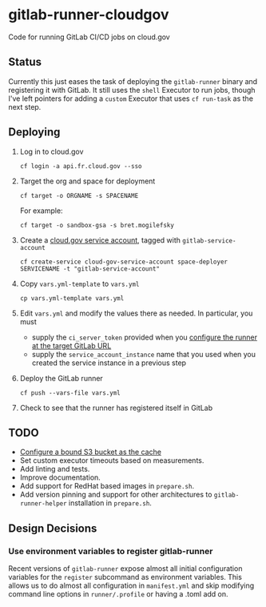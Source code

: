 # gitlab-runner-cloudgov
Code for running GitLab CI/CD jobs on cloud.gov

## Status

Currently this just eases the task of deploying the `gitlab-runner` binary and registering it with GitLab. It still uses the `shell` Executor to run jobs, though I've left pointers for adding a `custom` Executor that uses `cf run-task` as the next step.

## Deploying

1. Log in to cloud.gov
    ```
    cf login -a api.fr.cloud.gov --sso
    ```

2. Target the org and space for deployment
    ```
    cf target -o ORGNAME -s SPACENAME
    ```
    For example:
    ```
    cf target -o sandbox-gsa -s bret.mogilefsky
    ```
3. Create a [cloud.gov service account](https://cloud.gov/docs/services/cloud-gov-service-account/), tagged with `gitlab-service-account`
    ```
    cf create-service cloud-gov-service-account space-deployer SERVICENAME -t "gitlab-service-account"
    ```

4. Copy `vars.yml-template` to `vars.yml`
    ```
    cp vars.yml-template vars.yml
    ```

5. Edit `vars.yml` and modify the values there as needed. In particular, you must 
    * supply the `ci_server_token` provided when you [configure the runner at the target GitLab URL](https://docs.gitlab.com/ee/tutorials/create_register_first_runner/#create-and-register-a-project-runner)
    * supply the `service_account_instance` name that you used when you created the service instance in a previous step

6. Deploy the GitLab runner
    ```
    cf push --vars-file vars.yml
    ```
7. Check to see that the runner has registered itself in GitLab

## TODO

- [Configure a bound S3 bucket as the cache](https://docs.gitlab.com/runner/configuration/advanced-configuration.html#the-runnerscaches3-section)
- Set custom executor timeouts based on measurements.
- Add linting and tests.
- Improve documentation.
- Add support for RedHat based images in `prepare.sh`.
- Add version pinning and support for other architectures to `gitlab-runner-helper`
  installation in `prepare.sh`.


## Design Decisions

### Use environment variables to register gitlab-runner

Recent versions of `gitlab-runner` expose almost all initial configuration
variables for the `register` subcommand as environment variables. This allows
us to do almost all configuration in `manifest.yml` and skip modifying
command line options in `runner/.profile` or having a .toml add on.
